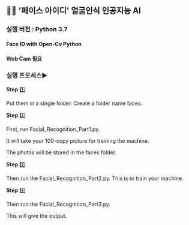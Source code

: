 ## 👸🤴 **'페이스 아이디' 얼굴인식 인공지능 AI** 

### 실행 버전 : Python 3.7

#### Face ID with Open-Cv Python


#### Web Cam 필요




### 실행 프로세스▶


**Step** 1️⃣ 


Put them in a single folder. Create a folder name faces.


**Step** 2️⃣


First, run Facial_Recognition_Part1.py. 


It will take your 100-copy picture for training the machine.


The photos will be stored in the faces folder.


**Step** 3️⃣


Then run the Facial_Recognition_Part2.py. This is to train your machine.


**Step** 4️⃣


Then run the Facial_Recognition_Part3.py.


This will give the output.

